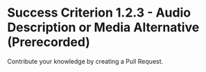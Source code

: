 # Success Criterion 1.2.3 - Audio Description or Media Alternative (Prerecorded)

Contribute your knowledge by creating a Pull Request.
